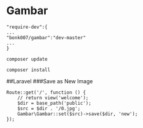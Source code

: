 # Gambar

```
"require-dev":{
...
"bonk007/gambar":"dev-master"
...
}
```

```
composer update
```

```
composer install
```
##Laravel
###Save as New Image
```
Route::get('/', function () {
    // return view('welcome');
    $dir = base_path('public');
    $src = $dir . '/0.jpg';
    Gambar\Gambar::set($src)->save($dir, 'new');
});
```

